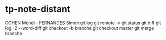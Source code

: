 # tp-note-distant
COHEN Mehdi - FERNANDES Simon
git log
git remote -v
git status
git diff
git log -2 --word-diff
git checkout -b branche
git checkout master
git merge branche
